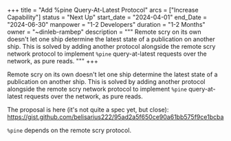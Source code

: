 +++
title = "Add %pine Query-At-Latest Protocol"
arcs = ["Increase Capability"]
status = "Next Up"
start_date = "2024-04-01"
end_Date = "2024-06-30"
manpower = "1-2 Developers"
duration = "1-2 Months"
owner = "~dinleb-rambep"
description = """
Remote scry on its own doesn't let one ship determine the latest state of a publication on another ship.  This is solved by adding another protocol alongside the remote scry network protocol to implement `%pine` query-at-latest requests over the network, as pure reads.
"""
+++

Remote scry on its own doesn't let one ship determine the latest state of a publication on another ship.  This is solved by adding another protocol alongside the remote scry network protocol to implement `%pine` query-at-latest requests over the network, as pure reads.

The proposal is here (it's not quite a spec yet, but close):
https://gist.github.com/belisarius222/95ad2a5f650ce90a61bb575f9ce1bcba

`%pine` depends on the remote scry protocol.

